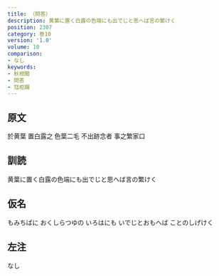 ```yaml
---
title: （問答）
description: 黄葉に置く白露の色端にも出でじと思へば言の繁けく
position: 2307
category: 巻10
version: '1.0'
volume: 10
comparison:
- なし
keywords:
- 秋相聞
- 問答
- 尫柜蹋
---
```


## 原文

於黄葉 置白露之 色葉二毛 不出跡念者 事之繁家口

## 訓読

黄葉に置く白露の色端にも出でじと思へば言の繁けく

## 仮名

もみちばに おくしらつゆの いろはにも いでじとおもへば ことのしげけく

## 左注

なし
